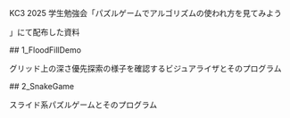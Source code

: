 KC3 2025 学生勉強会「パズルゲームでアルゴリズムの使われ方を見てみよう

」にて配布した資料



\## 1\_FloodFillDemo



グリッド上の深さ優先探索の様子を確認するビジュアライザとそのプログラム



\## 2\_SnakeGame



スライド系パズルゲームとそのプログラム

